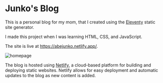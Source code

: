# Junko's Blog

This is a personal blog for my mom, that I created using the [Eleventy](https://www.11ty.dev/) static site generator.

I made this project when I was learning HTML, CSS, and JavaScript.

The site is live at https://abejunko.netlify.app/.

![homepage](https://nextcloud.42l.fr/s/TAW4tiwZWHHQqCR/download/Screen%20Shot%202023-04-23%20at%2019.04.41.png)

The blog is hosted using [Netlify](https://www.netlify.com/), a cloud-based platform for building and deploying static websites. Netlify allows for easy deployment and automatic updates to the blog as new content is added.
